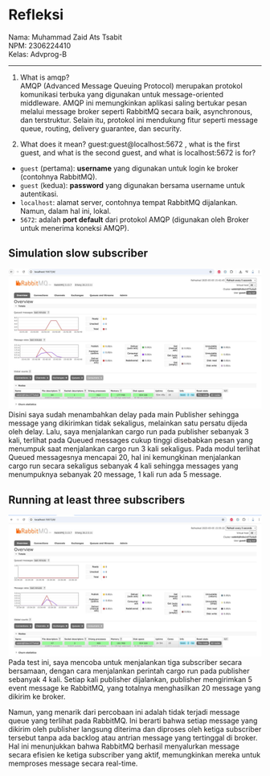 # Refleksi

Nama: Muhammad Zaid Ats Tsabit <br>
NPM: 2306224410 <br>
Kelas: Advprog-B
<hr>

1. What is amqp? <br>
AMQP (Advanced Message Queuing Protocol) merupakan protokol komunikasi terbuka yang digunakan untuk message-oriented middleware. AMQP ini memungkinkan aplikasi saling bertukar pesan melalui message broker seperti RabbitMQ secara baik, asynchronous, dan terstruktur. Selain itu, protokol ini mendukung fitur seperti message queue, routing, delivery guarantee, dan security.

2. What does it mean? guest:guest@localhost:5672 , what is the first guest, and what is the second guest, and what is localhost:5672 is for?

- `guest` (pertama): **username** yang digunakan untuk login ke broker (contohnya RabbitMQ).
- `guest` (kedua): **password** yang digunakan bersama username untuk autentikasi.
- `localhost`: alamat server, contohnya tempat RabbitMQ dijalankan. Namun, dalam hal ini, lokal.
- `5672`: adalah **port default** dari protokol AMQP (digunakan oleh Broker untuk menerima koneksi AMQP).

## Simulation slow subscriber
![slow](/image/slow.jpeg)
Disini saya sudah menambahkan delay pada main Publisher sehingga message yang dikirimkan tidak sekaligus, melainkan satu persatu dijeda oleh delay. Lalu, saya menjalankan cargo run pada publisher sebanyak 3 kali, terlihat pada Queued messages cukup tinggi disebabkan pesan yang menumpuk saat menjalankan cargo run 3 kali sekaligus. Pada modul terlihat Queued messagesnya mencapai 20, hal ini kemungkinan menjalankan cargo run secara sekaligus sebanyak 4 kali sehingga messages yang menumpuknya sebanyak 20 message, 1 kali run ada 5 message.

## Running at least three subscribers
![threesubs](/image/threesubscriber.jpeg)
Pada test ini, saya mencoba untuk menjalankan tiga subscriber secara bersamaan, dengan cara menjalankan perintah cargo run pada publisher sebanyak 4 kali. Setiap kali publisher dijalankan, publisher mengirimkan 5 event message ke RabbitMQ, yang totalnya menghasilkan 20 message yang dikirim ke broker.

Namun, yang menarik dari percobaan ini adalah tidak terjadi message queue yang terlihat pada RabbitMQ. Ini berarti bahwa setiap message yang dikirim oleh publisher langsung diterima dan diproses oleh ketiga subscriber tersebut tanpa ada backlog atau antrian message yang tertinggal di broker. Hal ini menunjukkan bahwa RabbitMQ berhasil menyalurkan message secara efisien ke ketiga subscriber yang aktif, memungkinkan mereka untuk memproses message secara real-time.